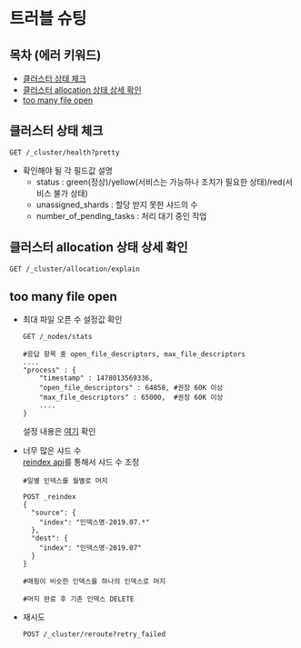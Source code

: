 # 트러블 슈팅

## 목차 (에러 키워드)
- [클러스터 상태 체크](#클러스터-상태-체크)
- [클러스터 allocation 상태 상세 확인](#클러스터-allocation-상태-상세-확인)
- [too many file open](#too-many-file-open)

## 클러스터 상태 체크
```
GET /_cluster/health?pretty
```
- 확인해야 될 각 필드값 설명
    - status : green(정상)/yellow(서비스는 가능하나 조치가 필요한 상태)/red(서비스 불가 상태)
    - unassigned_shards : 할당 받지 못한 샤드의 수
    - number_of_pending_tasks : 처리 대기 중인 작업

## 클러스터 allocation 상태 상세 확인
```
GET /_cluster/allocation/explain
```

## too many file open
* 최대 파일 오픈 수 설정값 확인
    ```
    GET /_nodes/stats
    
    #응답 항목 중 open_file_descriptors, max_file_descriptors
    ....
    "process" : {
        "timestamp" : 1478013569336,
        "open_file_descriptors" : 64858, #권장 60K 이상
        "max_file_descriptors" : 65000,  #권장 60K 이상
        ....
    }       
    ```
    설정 내용은 [여기](https://github.com/parkjungwoong/elastic-stack/blob/master/elasticsearch/%EC%84%A4%EC%A0%95%20%EC%A0%95%EB%B3%B4.md#os-%EC%84%A4%EC%A0%95) 확인
    
* 너무 많은 샤드 수\
    [reindex api](https://www.elastic.co/guide/en/elasticsearch/reference/current/docs-reindex.html)를 통해서 샤드 수 조정

    ```
    #일별 인덱스를 월별로 머지
    
    POST _reindex
    {
      "source": {
        "index": "인덱스명-2019.07.*"
      },
      "dest": {
        "index": "인덱스명-2019.07"
      }
    }
      
    #매핑이 비슷한 인덱스를 하나의 인덱스로 머지
   
    #머지 완료 후 기존 인덱스 DELETE  
    ```
* 재시도
    ```
    POST /_cluster/reroute?retry_failed
    ```


